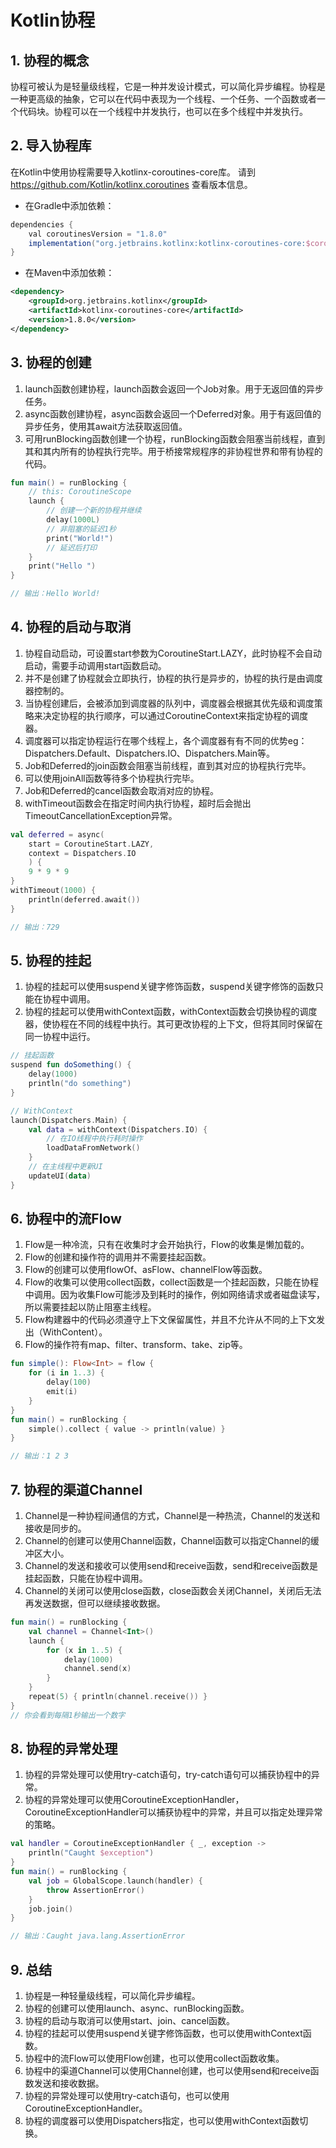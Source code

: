 # Kotlin协程

## 1. 协程的概念

协程可被认为是轻量级线程，它是一种并发设计模式，可以简化异步编程。协程是一种更高级的抽象，它可以在代码中表现为一个线程、一个任务、一个函数或者一个代码块。协程可以在一个线程中并发执行，也可以在多个线程中并发执行。

## 2. 导入协程库

在Kotlin中使用协程需要导入kotlinx-coroutines-core库。
请到 <https://github.com/Kotlin/kotlinx.coroutines> 查看版本信息。

- 在Gradle中添加依赖：

```groovy
dependencies {
    val coroutinesVersion = "1.8.0"
    implementation("org.jetbrains.kotlinx:kotlinx-coroutines-core:$coroutinesVersion")
}
```

- 在Maven中添加依赖：

```xml
<dependency>
    <groupId>org.jetbrains.kotlinx</groupId>
    <artifactId>kotlinx-coroutines-core</artifactId>
    <version>1.8.0</version>
</dependency>
```

## 3. 协程的创建

1. launch函数创建协程，launch函数会返回一个Job对象。用于无返回值的异步任务。
2. async函数创建协程，async函数会返回一个Deferred对象。用于有返回值的异步任务，使用其await方法获取返回值。
3. 可用runBlocking函数创建一个协程，runBlocking函数会阻塞当前线程，直到其和其内所有的协程执行完毕。用于桥接常规程序的非协程世界和带有协程的代码。

```kotlin
fun main() = runBlocking {
    // this: CoroutineScope
    launch {
        // 创建一个新的协程并继续
        delay(1000L)
        // 非阻塞的延迟1秒
        print("World!")
        // 延迟后打印
    }
    print("Hello ")
}

// 输出：Hello World!
```

## 4. 协程的启动与取消

1. 协程自动启动，可设置start参数为CoroutineStart.LAZY，此时协程不会自动启动，需要手动调用start函数启动。
2. 并不是创建了协程就会立即执行，协程的执行是异步的，协程的执行是由调度器控制的。
3. 当协程创建后，会被添加到调度器的队列中，调度器会根据其优先级和调度策略来决定协程的执行顺序，可以通过CoroutineContext来指定协程的调度器。
4. 调度器可以指定协程运行在哪个线程上，各个调度器有有不同的优势eg：Dispatchers.Default、Dispatchers.IO、Dispatchers.Main等。
5. Job和Deferred的join函数会阻塞当前线程，直到其对应的协程执行完毕。
6. 可以使用joinAll函数等待多个协程执行完毕。
7. Job和Deferred的cancel函数会取消对应的协程。
8. withTimeout函数会在指定时间内执行协程，超时后会抛出TimeoutCancellationException异常。

```kotlin
val deferred = async(
    start = CoroutineStart.LAZY,
    context = Dispatchers.IO
    ) {
    9 * 9 * 9
}
withTimeout(1000) {
    println(deferred.await())
}

// 输出：729
```

## 5. 协程的挂起

1. 协程的挂起可以使用suspend关键字修饰函数，suspend关键字修饰的函数只能在协程中调用。
2. 协程的挂起可以使用withContext函数，withContext函数会切换协程的调度器，使协程在不同的线程中执行。其可更改协程的上下文，但将其同时保留在同一协程中运行。

```kotlin
// 挂起函数
suspend fun doSomething() {
    delay(1000)
    println("do something")
}

// WithContext
launch(Dispatchers.Main) {
    val data = withContext(Dispatchers.IO) {
        // 在IO线程中执行耗时操作
        loadDataFromNetwork()
    }
    // 在主线程中更新UI
    updateUI(data)
}
```

## 6. 协程中的流Flow

1. Flow是一种冷流，只有在收集时才会开始执行，Flow的收集是懒加载的。
2. Flow的创建和操作符的调用并不需要挂起函数。
3. Flow的创建可以使用flowOf、asFlow、channelFlow等函数。
4. Flow的收集可以使用collect函数，collect函数是一个挂起函数，只能在协程中调用。因为收集Flow可能涉及到耗时的操作，例如网络请求或者磁盘读写，所以需要挂起以防止阻塞主线程。
5. Flow构建器中的代码必须遵守上下文保留属性，并且不允许从不同的上下文发出（WithContent）。
6. Flow的操作符有map、filter、transform、take、zip等。

```kotlin
fun simple(): Flow<Int> = flow {
    for (i in 1..3) {
        delay(100)
        emit(i)
    }
}
fun main() = runBlocking {
    simple().collect { value -> println(value) }
}

// 输出：1 2 3
```

## 7. 协程的渠道Channel

1. Channel是一种协程间通信的方式，Channel是一种热流，Channel的发送和接收是同步的。
2. Channel的创建可以使用Channel函数，Channel函数可以指定Channel的缓冲区大小。
3. Channel的发送和接收可以使用send和receive函数，send和receive函数是挂起函数，只能在协程中调用。
4. Channel的关闭可以使用close函数，close函数会关闭Channel，关闭后无法再发送数据，但可以继续接收数据。

```kotlin
fun main() = runBlocking {
    val channel = Channel<Int>()
    launch {
        for (x in 1..5) {
            delay(1000)
            channel.send(x)
        }
    }
    repeat(5) { println(channel.receive()) }
}
// 你会看到每隔1秒输出一个数字
```

## 8. 协程的异常处理

1. 协程的异常处理可以使用try-catch语句，try-catch语句可以捕获协程中的异常。
2. 协程的异常处理可以使用CoroutineExceptionHandler，CoroutineExceptionHandler可以捕获协程中的异常，并且可以指定处理异常的策略。

```kotlin
val handler = CoroutineExceptionHandler { _, exception ->
    println("Caught $exception")
}
fun main() = runBlocking {
    val job = GlobalScope.launch(handler) {
        throw AssertionError()
    }
    job.join()
}

// 输出：Caught java.lang.AssertionError
```

## 9. 总结

1. 协程是一种轻量级线程，可以简化异步编程。
2. 协程的创建可以使用launch、async、runBlocking函数。
3. 协程的启动与取消可以使用start、join、cancel函数。
4. 协程的挂起可以使用suspend关键字修饰函数，也可以使用withContext函数。
5. 协程中的流Flow可以使用Flow创建，也可以使用collect函数收集。
6. 协程中的渠道Channel可以使用Channel创建，也可以使用send和receive函数发送和接收数据。
7. 协程的异常处理可以使用try-catch语句，也可以使用CoroutineExceptionHandler。
8. 协程的调度器可以使用Dispatchers指定，也可以使用withContext函数切换。
